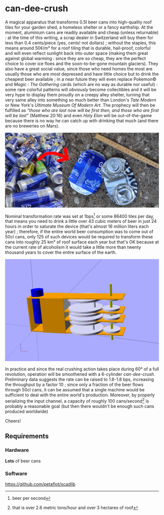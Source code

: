 # can-dee-crush

A magical apparatus that transforms 0.5l beer cans into high-quality roof tiles
for your garden shed, a homeless shelter or a fancy earthship. At the moment,
aluminium cans are readily available and cheap (unless returnable) : at the
time of this writing, a scrap dealer in Switzerland will buy them for less than
0.4 cents/piece (yes, cents! not dollars) ; without the staples, this means
around 50¢/m² for a roof tiling that is durable, hail-proof, colorful and will
even reflect sunlight back into outer space (making them great against global
warming : since they are so cheap, they are the perfect choice to cover ice
floes and the soon-to-be-gone mountain glaciers). They also have a great social
value, since those who need homes the most are usually those who are most
depressed and have little choice but to drink the cheapest beer available ; in
a near future they will even replace Pokemon© and *Magic : The Gathering* cards
(which are no way as durable nor useful) : some rare colorful patterns will
*obviously* become collectibles and it will be very hype to display them
proudly on a creepy alley shelter, turning that very same alley into something
so much better than London's *Tate Modern* or New York's *Ultimate Museum Of
Modern Art*. The prophecy will then be fulfilled as *“those who are last now
will be first then, and those who are first will be last”* (Matthew 20:16) and
even *Holy Elon* will be out-of-the-game because there is no way he can catch
up with drinking that much (and there are no breweries on Mars).

![before-after](cans.jpg)

Nominal transformation rate was set at 1bps[^bps] or some 86400 tiles per day,
that means you need to drink a little over 43 cubic meters of beer in just 24
hours in order to saturate the device (that's almost 16 million liters each
year) ; therefore, if the entire world beer consumption was to come out of 50cl
cans, only 125 of such devices would be required to transform these cans into
roughly 25 km² of roof surface each year but that's OK because at the current
rate of alcoholism it would take a little more than twenty thousand years to
cover the entire surface of the earth.

![can-dee-crush](can-dee-crush.png)

In practice and since the real crushing action takes place during 60° of a full
revolution, operation will be smoothened with a 6-cylinder *can-dee-crush*.
Preliminary data suggests the rate can be raised to 1.6-1.8 bps, increasing the
throughput by a factor 10 ; since only a fraction of the beer flows through
50cl cans, it can be assumed that a single machine would be sufficient to deal
with the entire world's production. Moreover, by properly serializing the input
channel, a capacity of roughly 100 cans/second[^100] is probably a reasonable
goal (but then there wouldn't be enough such cans produced worldwide)


Cheers!

[^bps]: beer per second
[^100]: that is over 2.6 metric tons/hour and over 3 hectares of roof

## Requirements

### Hardware

**Lots** of beer cans


### Software

https://github.com/petaflot/scadlib
